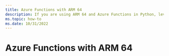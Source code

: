 ```yaml
---
title: Azure Functions with ARM 64
description: If you are using ARM 64 and Azure Functions in Python, leverage this workaround to continue to use Azure Functions with using Rosetta.
ms.topic: how-to
ms.date: 10/31/2022
---
```

# Azure Functions with ARM 64 




